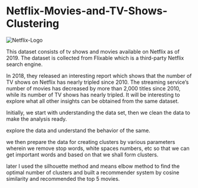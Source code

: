 # Netflix-Movies-and-TV-Shows-Clustering

![Netflix-Logo](https://github.com/azizdafi/Netflix-Movies-and-TV-Shows-Clustering/assets/17454061/a5190484-b268-4976-9c87-43d4c275a842)

This dataset consists of tv shows and movies available on Netflix as of 2019. The dataset is collected from Flixable which is a third-party Netflix search engine.

In 2018, they released an interesting report which shows that the number of TV shows on Netflix has nearly tripled since 2010. The streaming service’s number of movies has decreased by more than 2,000 titles since 2010, while its number of TV shows has nearly tripled. It will be interesting to explore what all other insights can be obtained from the same dataset.

Initially, we start with understanding the data set, then we clean the data to make the analysis ready.

explore the data and understand the behavior of the same.

we then prepare the data for creating clusters by various parameters wherein we remove stop words, white spaces numbers, etc so that we can get important words and based on that we shall form clusters.

later I used the silhouette method and means elbow method to find the optimal number of clusters and built a recommender system by cosine similarity and recommended the top 5 movies.
